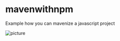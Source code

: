 # mavenwithnpm
Example how you can mavenize a javascript project

![picture](blob/master/picture.png?raw=true)
